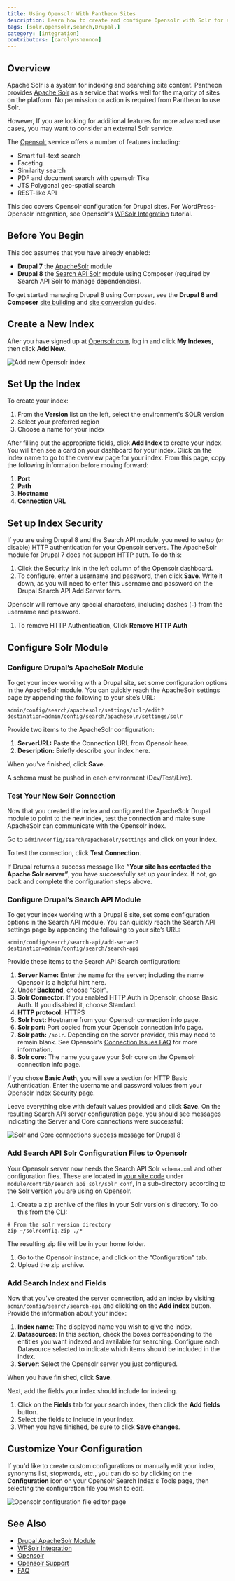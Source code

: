 ```yaml
---
title: Using Opensolr With Pantheon Sites
description: Learn how to create and configure Opensolr with Solr for advanced search indexing features for your Drupal sites.
tags: [solr,opensolr,search,Drupal,]
category: [integration]
contributors: [carolynshannon]
---
```


## Overview
Apache Solr is a system for indexing and searching site content. Pantheon provides [Apache Solr](/solr/) as a service that works well for the majority of sites on the platform. No permission or action is required from Pantheon to use Solr.
<Partial file="solr-version.md" />

However, If you are looking for additional features for more advanced use cases, you may want to consider an external Solr service.

The [Opensolr](https://www.opensolr.com/) service offers a number of features including:

- Smart full-text search
- Faceting
- Similarity search
- PDF and document search with opensolr Tika
- JTS Polygonal geo-spatial search
- REST-like API

This doc covers Opensolr configuration for Drupal sites. For WordPress-Opensolr integration, see Opensolr's [WPSolr Integration](https://opensolr.com/faq/view/wpsolr) tutorial.

## Before You Begin
This doc assumes that you have already enabled:
- **Drupal 7** the [ApacheSolr](https://www.drupal.org/project/apachesolr) module
- **Drupal 8** the [Search API Solr](https://www.drupal.org/project/search_api_solr) module using Composer (required by Search API Solr to manage dependencies). 

<Alert title="Note" type="info">

To get started managing Drupal 8 using Composer, see the **Drupal 8 and Composer** [site building](/guides/drupal-8-composer-no-ci/) and [site conversion](/guides/composer-convert/) guides.

</Alert>

## Create a New Index

After you have signed up at [Opensolr.com](https://www.opensolr.com/), log in and click **My Indexes**, then click **Add New**.

![Add new Opensolr index](../images/opensolr-index-add.png)

## Set Up the Index

To create your index:

1. From the **Version** list on the left, select the environment's SOLR version
1. Select your preferred region
1. Choose a name for your index

After filling out the appropriate fields, click **Add Index** to create your index. You will then see a card on your dashboard for your index. Click on the index name to go to the overview page for your index. From this page, copy the following information before moving forward:

1. **Port**
1. **Path**
1. **Hostname**
1. **Connection URL**

## Set up Index Security

If you are using Drupal 8 and the Search API module, you need to setup (or disable) HTTP authentication for your Opensolr servers. The ApacheSolr module for Drupal 7 does not support HTTP auth. To do this:

1. Click the Security link in the left column of the Opensolr dashboard.
1. To configure, enter a username and password, then click **Save**. Write it down, as you will need to enter this username and password on the Drupal Search API Add Server form.

  <Alert type="info" title="Note">

  Opensolr will remove any special characters, including dashes (`-`) from the username and password.

  </Alert>

1. To remove HTTP Authentication, Click **Remove HTTP Auth**

## Configure Solr Module

<TabList>

<Tab title="Drupal 7" id="d7-solr">

### Configure Drupal’s ApacheSolr Module

To get your index working with a Drupal site, set some configuration options in the ApacheSolr module. You can quickly reach the ApacheSolr settings page by appending the following to your site’s URL:

```
admin/config/search/apachesolr/settings/solr/edit?destination=admin/config/search/apachesolr/settings/solr
```

Provide two items to the ApacheSolr configuration:

1. **ServerURL:** Paste the Connection URL from Opensolr here.
1. **Description:** Briefly describe your index here.

When you've finished, click **Save**.

<Alert title="Warning" type="danger">

A schema must be pushed in each environment (Dev/Test/Live).

</Alert>

### Test Your New Solr Connection

Now that you created the index and configured the ApacheSolr Drupal module to point to the new index, test the connection and make sure ApacheSolr can communicate with the Opensolr index.

Go to `admin/config/search/apachesolr/settings` and click on your index.

To test the connection, click **Test Connection**.

If Drupal returns a success message like **“Your site has contacted the Apache Solr server”**, you have successfully set up your index. If not, go back and complete the configuration steps above.

</Tab>

<Tab title="Drupal 8" id="d8-solr" active={true}>

### Configure Drupal’s Search API Module

To get your index working with a Drupal 8 site, set some configuration options in the Search API module. You can quickly reach the Search API settings page by appending the following to your site’s URL:

```
admin/config/search/search-api/add-server?destination=admin/config/search/search-api
```

Provide these items to the Search API Search configuration:

1. **Server Name:** Enter the name for the server; including the name Opensolr is a helpful hint here.
1. Under **Backend**, choose "Solr".
1. **Solr Connector:** If you enabled HTTP Auth in Opensolr, choose Basic Auth. If you disabled it, choose Standard.
1. **HTTP protocol:** HTTPS
1. **Solr host:** Hostname from your Opensolr connection info page.
1. **Solr port:** Port copied from your Opensolr connection info page.
1. **Solr path:** `/solr`. Depending on the server provider, this may need to remain blank. See Opensolr's [Connection Issues FAQ](https://opensolr.com/faq/view/external-integration-issues/108/Connection-URL-not-found) for more information.
1. **Solr core:** The name you gave your Solr core on the Opensolr connection info page.

<Alert title="Note" type="info">

If you chose **Basic Auth**, you will see a section for HTTP Basic Authentication. Enter the username and password values from your Opensolr Index Security page.

</Alert> 

Leave everything else with default values provided and click **Save**.
On the resulting Search API server configuration page, you should see messages indicating the Server and Core connections were successful:

![Solr and Core connections success message for Drupal 8](../images/msg-config-success.png)

### Add Search API Solr Configuration Files to Opensolr

Your Opensolr server now needs the Search API Solr `schema.xml` and other configuration files. These are located in [your site code](/code/) under `module/contrib/search_api_solr/solr_conf`, in a sub-directory according to the Solr version you are using on Opensolr.

1. Create a zip archive of the files in your Solr version's directory. To do this from the CLI:

  ```bash{promtUser: user}
  # From the solr version directory
  zip ~/solrconfig.zip ./*
  ```

  The resulting zip file will be in your home folder.

1. Go to the Opensolr instance, and click on the "Configuration" tab.
1. Upload the zip archive.

### Add Search Index and Fields

Now that you've created the server connection, add an index by visiting `admin/config/search/search-api` and clicking on the **Add index** button. Provide the information about your index:

1. **Index name**: The displayed name you wish to give the index.
1. **Datasources**: In this section, check the boxes corresponding to the entities you want indexed and available for searching. Configure each Datasource selected to indicate which items should be included in the index.
1. **Server**: Select the Opensolr server you just configured.

When you have finished, click **Save**.

Next, add the fields your index should include for indexing.

1. Click on the **Fields** tab for your search index, then click the **Add fields** button.
1. Select the fields to include in your index.
1. When you have finished, be sure to click **Save changes**.

</Tab>

</TabList>

## Customize Your Configuration

If you'd like to create custom configurations or manually edit your index, synonyms list, stopwords, etc., you can do so by clicking on the **Configuration** icon on your Opensolr Search Index's Tools page, then selecting the configuration file you wish to edit.

![Opensolr configuration file editor page](../images/opensolr-config-files-editor.png)

## See Also

- [Drupal ApacheSolr Module](https://drupal.org/project/apachesolr) 
- [WPSolr Integration](https://opensolr.com/faq/view/wpsolr)
- [Opensolr](https://www.opensolr.com/)
- [Opensolr Support](https://www.opensolr.com/faq)
- [FAQ](/faq/)
